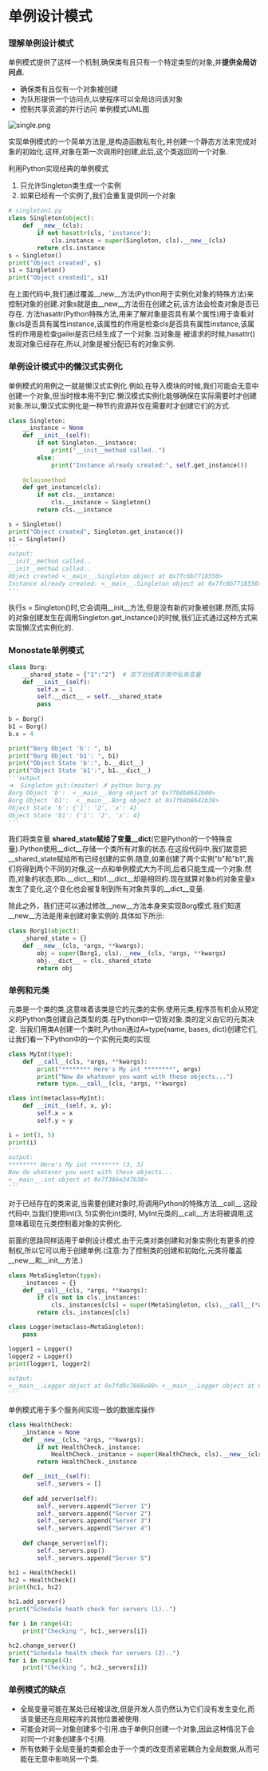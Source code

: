 # 单例设计模式

### 理解单例设计模式
单例模式提供了这样一个机制,确保类有且只有一个特定类型的对象,并**提供全局访问点**.
* 确保类有且仅有一个对象被创建
* 为队形提供一个访问点,以使程序可以全局访问该对象
* 控制共享资源的并行访问
单例模式UML图

![single.png](single.png)

实现单例模式的一个简单方法是,是构造函数私有化,并创建一个静态方法来完成对象的初始化.这样,对象在第一次调用时创建,此后,这个类返回同一个对象.

利用Python实现经典的单例模式
1. 只允许Singleton类生成一个实例
2. 如果已经有一个实例了,我们会重复提供同一个对象
```python
# singleton1.py
class Singleton(object):
    def __new__(cls):
        if not hasattr(cls, 'instance'):
            cls.instance = super(Singleton, cls).__new__(cls)
        return cls.instance
s = Singleton()
print("Object created", s)
s1 = Singleton()
print("Object created1", s1)
```
在上面代码中,我们通过覆盖__new__方法(Python用于实例化对象的特殊方法)来控制对象的创建.对象s就是由__new__方法但在创建之前,该方法会检查对象是否已存在.
方法hasattr(Python特殊方法,用来了解对象是否具有某个属性)用于查看对象cls是否具有属性instance,该属性的作用是检查cls是否具有属性instance,该属性的作用是检查gailei是否已经生成了一个对象.当对象是
被请求的时候,hasattr()发现对象已经存在,所以,对象是被分配已有的对象实例.

### 单例设计模式中的懒汉式实例化
单例模式的用例之一就是懒汉式实例化.例如,在导入模块的时候,我们可能会无意中创建一个对象,但当时根本用不到它.懒汉模式实例化能够确保在实际需要时才创建对象.所以,懒汉式实例化是一种节约资源并仅在需要时才创建它们的方式.
```python
class Singleton:
    __instance = None
    def __init__(self):
        if not Singleton.__instance:
            print("__init__method called..")
        else:
            print("Instance already created:", self.get_instance())
    
    @classmethod
    def get_instance(cls):
        if not cls.__instance:
            cls.__instance = Singleton()
        return cls.__instance

s = Singleton()
print("Object created", Singleton.get_instance())
s1 = Singleton()
'''
output:
__init__method called..
__init__method called..
Object created <__main__.Singleton object at 0x7fc6b7718550>
Instance already created: <__main__.Singleton object at 0x7fc6b7718550>
'''
```
执行s = Singleton()时,它会调用__init__方法,但是没有新的对象被创建.然而,实际的对象创建发生在调用Singleton.get_instance()的时候,我们正式通过这种方式来实现懒汉式实例化的.

### Monostate单例模式
```python
class Borg:
    __shared_state = {"1":"2"}  # 双下划线表示类中私有变量
    def __init__(self):
        self.x = 1
        self.__dict__ = self.__shared_state
        pass
    
b = Borg()
b1 = Borg()
b.x = 4

print("Borg Object 'b': ", b)
print("Borg Object 'b1': ", b1)
print("Object State 'b':", b.__dict__)
print("Object State 'b1':", b1.__dict__)
'''output
➜  Singleton git:(master) ✗ python borg.py
Borg Object 'b':  <__main__.Borg object at 0x7fb8b8642b00>
Borg Object 'b1':  <__main__.Borg object at 0x7fb8b8642b38>
Object State 'b': {'1': '2', 'x': 4}
Object State 'b1': {'1': '2', 'x': 4}
'''
```
我们将类变量 __shared_state赋给了变量__dict__(它是Python的一个特殊变量).Python使用__dict__存储一个类所有对象的状态.在这段代码中,我们故意把__shared_state赋给所有已经创建的实例.随意,如果创建了两个实例"b"和"b1",我们将得到两个不同的对像,这一点和单例模式大为不同,后者只能生成一个对象.然而,对象的状态,即b.__dict__和b1.__dict__却是相同的.现在就算对象b的对象变量x发生了变化,这个变化也会被复制到所有对象共享的__dict__变量.

除此之外，我们还可以通过修改__new__方法本身来实现Borg模式.我们知道__new__方法是用来创建对象实例的.具体如下所示:
```python
class Borg1(object):
    _shared_state = {}
    def __new__(cls, *args, **kwargs):
        obj = super(Borg1, cls).__new__(cls, *args, **kwargs)
        obj.__dict__ = cls._shared_state
        return obj
```

### 单例和元类
元类是一个类的类,这意味着该类是它的元类的实例.使用元类,程序员有机会从预定义的Python类创建自己类型的类.在Python中一切皆对象.类的定义由它的元类决定.
当我们用类A创建一个类时,Python通过A=type(name, bases, dict)创建它们,让我们看一下Python中的一个实例元类的实现
```python
class MyInt(type):
    def __call__(cls, *args, **kwargs):
        print("******** Here's My int ********", args)
        print("Now do whatever you want with these objects...")
        return type.__call__(cls, *args, **kwargs)

class int(metaclass=MyInt):
    def __init__(self, x, y):
        self.x = x
        self.y = y

i = int(3, 5)
print(i)
'''
output:
******** Here's My int ******** (3, 5)
Now do whatever you want with these objects...
<__main__.int object at 0x7f366e347b38>
'''
```
对于已经存在的类来说,当需要创建对象时,将调用Python的特殊方法__call__.这段代码中,当我们使用int(3, 5)实例化int类时,
MyInt元类的__call__方法将被调用,这意味着现在元类控制着对象的实例化.

前面的思路同样适用于单例设计模式.由于元类对类创建和对象实例化有更多的控制权,所以它可以用于创建单例.(注意:为了控制类的创建和初始化,元类将覆盖__new__和__init__方法.)
```python
class MetaSingleton(type):
    _instances = {}
    def __call__(cls, *args, **kwargs):
        if cls not in cls._instances:
            cls._instances[cls] = super(MetaSingleton, cls).__call__(*args, **kwargs)
        return cls._instances[cls]

class Logger(metaclass=MetaSingleton):
    pass

logger1 = Logger()
logger2 = Logger()
print(logger1, logger2)
'''
output:
<__main__.Logger object at 0x7fd9c7668e80> <__main__.Logger object at 0x7fd9c7668e80>
'''
```

单例模式用于多个服务间实现一致的数据库操作
```python
class HealthCheck:
    _instance = None
    def __new__(cls, *args, **kwargs):
        if not HealthCheck._instance:
            HealthCheck._instance = super(HealthCheck, cls).__new__(cls, *args, **kwargs)
        return HealthCheck._instance

    def __init__(self):
        self._servers = []
    
    def add_server(self):
        self._servers.append("Server 1")
        self._servers.append("Server 2")
        self._servers.append("Server 3")
        self._servers.append("Server 4")
    
    def change_server(self):
        self._servers.pop()
        self._servers.append("Server 5")

hc1 = HealthCheck()
hc2 = HealthCheck()
print(hc1, hc2)

hc1.add_server()
print("Schedule heath check for servers (1)..")

for i in range(4):
    print("Checking ", hc1._servers[i])

hc2.change_server()
print("Schedule health check for servers (2)..")
for i in range(4):
    print("Checking ", hc2._servers[i])
```

### 单例模式的缺点
* 全局变量可能在某处已经被误改,但是开发人员仍然认为它们没有发生变化,而该变量还在应用程序的其他位置被使用.
* 可能会对同一对象创建多个引用.由于单例只创建一个对象,因此这种情况下会对同一个对象创建多个引用.
* 所有依赖于全局变量的类都会由于一个类的改变而紧密耦合为全局数据,从而可能在无意中影响另一个类.

